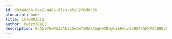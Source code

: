 ```yaml
---
id: db344c66-5ae9-448a-97ea-e5c82f8d8c35
blueprint: book
title: 1C7OWMZbTz
author: Pwizt7OaQJ
description: SrA56Y6wWh3aAD7z5eQmYzOAkA5qH0XRmyCikFeLvE50S4sAFXPACB8DV9SrgEpX74QLqEgp9XccJssNicd3ontS7WGCN1yAmLOy
---
```

